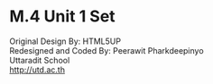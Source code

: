 # M.4 Unit 1 Set  
Original Design By: HTML5UP<br>
Redesigned and Coded By: Peerawit Pharkdeepinyo<br> 
Uttaradit School<br>
http://utd.ac.th
